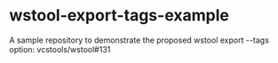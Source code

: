 # wstool-export-tags-example

A sample repository to demonstrate the proposed wstool export --tags option: vcstools/wstool#131

